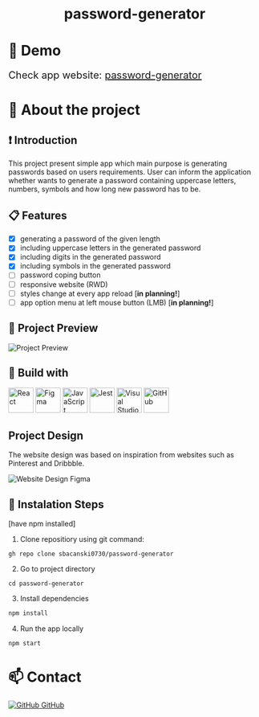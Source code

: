 <h1 style='text-align: center;'>password-generator</h1>

# :honey_pot: Demo

<p style="font-size: 20px">
Check app website:
    <a style="" href="https://sbacanski0730-password-generator.vercel.app/" target="_blank">password-generator</a>
</p>
<!--
Check app website: [password-generator](https://sbacanski0730-password-generator.vercel.app/) -->

# :rocket: About the project

## :exclamation: Introduction

This project present simple app which main purpose is generating passwords based on users requirements. User can inform the application whether wants to generate a password containing uppercase letters, numbers, symbols and how long new password has to be.

## :clipboard: Features

- [x] generating a password of the given length
- [x] including uppercase letters in the generated password
- [x] including digits in the generated password
- [x] including symbols in the generated password
- [ ] password coping button
- [ ] responsive website (RWD)
- [ ] styles change at every app reload [**in planning!**]
- [ ] app option menu at left mouse button (LMB) [**in planning!**]

## :tada: Project Preview

![Project Preview](https://github.com/sbacanski0730/password-generator/assets/72625642/08742c8e-eb71-4694-9555-05eeafb26304)


## :dizzy: Build with

<div align="left">
 <img width="50" src="https://user-images.githubusercontent.com/25181517/183897015-94a058a6-b86e-4e42-a37f-bf92061753e5.png" alt="React" title="React"/>
 <img width="50" src="https://user-images.githubusercontent.com/25181517/189715289-df3ee512-6eca-463f-a0f4-c10d94a06b2f.png" alt="Figma" title="Figma"/>
 <img width="50" src="https://user-images.githubusercontent.com/25181517/117447155-6a868a00-af3d-11eb-9cfe-245df15c9f3f.png" alt="JavaScript" title="JavaScript"/>
 <img width="50" src="https://user-images.githubusercontent.com/25181517/187955005-f4ca6f1a-e727-497b-b81b-93fb9726268e.png" alt="Jest" title="Jest"/>
 <img width="50" src="https://user-images.githubusercontent.com/25181517/192108891-d86b6220-e232-423a-bf5f-90903e6887c3.png" alt="Visual Studio Code" title="Visual Studio Code"/>
 <img width="50" src="https://user-images.githubusercontent.com/25181517/192108374-8da61ba1-99ec-41d7-80b8-fb2f7c0a4948.png" alt="GitHub" title="GitHub"/>
</div>

## Project Design
The website design was based on inspiration from websites such as Pinterest and Dribbble.

![Website Design Figma](https://github.com/sbacanski0730/password-generator/assets/72625642/ae85829c-a50b-41e3-96fa-c7e458b13317)

## :cookie: Instalation Steps
[have npm installed]

1. Clone repositiory using git command:

```
gh repo clone sbacanski0730/password-generator
```

2. Go to project directory

```
cd password-generator
```

3. Install dependencies

```bash
npm install
```

4. Run the app locally

```bash
npm start
```

# :mailbox: Contact

<!--[![Linkedin](https://i.stack.imgur.com/gVE0j.png) LinkedIn](https://www.linkedin.com/)
&nbsp;-->
[![GitHub](https://i.stack.imgur.com/tskMh.png) GitHub](https://github.com/sbacanski0730)
